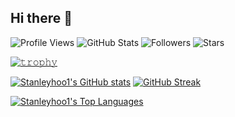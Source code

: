 ## Hi there 👋

![Profile Views](https://komarev.com/ghpvc/?username=Stanleyhoo1&color=blue&style=flat-square)
![GitHub Stats](https://img.shields.io/badge/dynamic/json?color=blue&label=GitHub%20Stats&query=public_repos&url=https://api.github.com/users/Stanleyhoo1&style=flat-square)
![Followers](https://img.shields.io/github/followers/Stanleyhoo1?style=flat-square)
![Stars](https://img.shields.io/github/stars/Stanleyhoo1?style=flat-square)

[![𝚝𝚛𝚘𝚙𝚑𝚢](https://github-profile-trophy.vercel.app/?username=Stanleyhoo1&column=8&margin-w=15&margin-h=15&no-bg=true&no-frame=true&theme=juicyfresh)](https://github.com/Stanleyhoo1)

<!--
**Stanleyhoo1/Stanleyhoo1** is a ✨ _special_ ✨ repository because its `README.md` (this file) appears on your GitHub profile.

Here are some ideas to get you started:

- 🔭 I’m currently working on ...
- 🌱 I’m currently learning ...
- 👯 I’m looking to collaborate on ...
- 🤔 I’m looking for help with ...
- 💬 Ask me about ...
- 📫 How to reach me: ...
- 😄 Pronouns: ...
- ⚡ Fun fact: ...
-->

[![Stanleyhoo1's GitHub stats](https://github-readme-stats.vercel.app/api?username=Stanleyhoo1&show_icons=true&count_private=true&theme=github_dark)](https://github.com/stanleyhoo1)
[![GitHub Streak](https://streak-stats.demolab.com?user=JerryWu0430&theme=tokyonight&hide_border=true)](https://git.io/streak-stats)

[![Stanleyhoo1's Top Languages](https://github-readme-stats.vercel.app/api/top-langs/?username=Stanleyhoo1&langs_count=10&theme=radical)](https://github.com/stanleyhoo1)
